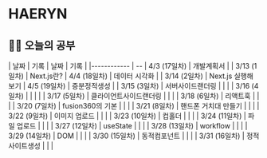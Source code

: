 # HAERYN
<h2>✍🏻 오늘의 공부</h2>

| 날짜         | 기록 | 날짜         | 기록 |
|------------ | -- | 4/3 (17일차) | 개발계획서 |
| 3/13 (1일차) | Next.js란? | 4/4 (18일차) | 데이터 시각화 |
| 3/14 (2일차) | Next.js 실행해보기 | 4/5 (19일차) | 증분정적생성 |
| 3/15 (3일차) | 서버사이드랜더링 |         |  |
| 3/16 (4일차) |  |         |  |
| 3/17 (5일차) | 클라이언트사이드랜더링 |         |  |
| 3/18 (6일차) | 리액트훅 |         |  |
| 3/20 (7일차) | fusion360의 기본 |         |  |
| 3/21 (8일차) | 핸드폰 거치대 만들기 |         |  |
| 3/22 (9일차) | 이미지 업로드 |         |  |
| 3/23 (10일차) | 컵홀더 |         |  |
| 3/24 (11일차) | 파일 업로드 |         |  |
| 3/27 (12일차) | useState |         |  |
| 3/28 (13일차) | workflow |         |  |
| 3/29 (14일차) | DOM |         |  |
| 3/30 (15일차) | 동적컴포넌트 |         |  |
| 3/31 (16일차) | 정적사이트생성 |         |  |
